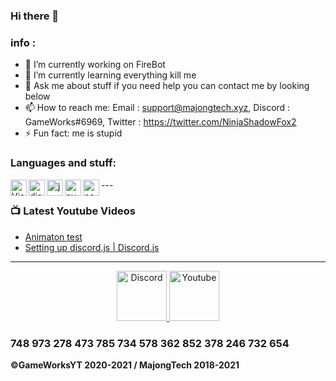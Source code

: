 ### Hi there 👋

### info :
- 🔭 I’m currently working on FireBot <br>
- 🌱 I’m currently learning everything kill me <br>
- 💬 Ask me about stuff if you need help you can contact me by looking below <br>
- 📫 How to reach me: Email : support@majongtech.xyz, Discord : GameWorks#6969, Twitter : https://twitter.com/NinjaShadowFox2 <br>
- ⚡ Fun fact: me is stupid <br>

### Languages and stuff:

<img align="left" alt="Visual Studio Code" width="26px" src="https://i.imgur.com/LwSdAlE.png" />
<img align="left" alt="discord.js" width="26px" src="https://i.imgur.com/SI1DZf3.png" />
<img align="left" alt="js" width="26px" src="https://i.imgur.com/3u1wzwE.png" />
<img align="left" alt="py" width="26px" src="https://i.imgur.com/4pIzF9V.png" />
<img align="left" alt="node.js" width="26px" src="https://i.imgur.com/tYLFZBh.png" /> 
---

### 📺 Latest Youtube Videos

<!-- YOUTUBE:START -->
- [Animaton test](https://www.youtube.com/watch?v=zUQzMEaMxns)
- [Setting up discord.js | Discord.js](https://www.youtube.com/watch?v=CirJOhLrhRY&t=735s)
<!-- YOUTUBE:END -->

---

<!-- <details>
<summary><a align ="right">🔎 Statistics </a></summary>

<a>
  <img align="center" src="https://riday-ghstats.vercel.app/api/top-langs/?username=reconlx&theme=tokyonight&layout=compact" />
</a>
<a href="https://github.com/anuraghazra/convoychat">
  <img align="center" src="https://github-readme-stats.vercel.app/api?username=reconlx&show_icons=true&theme=onedark" />
</a>
</details> -->

<p align="center">
<a href="https://discord.gg/9uGJ8T37jy">
    <img src="https://user-images.githubusercontent.com/59381835/92191514-d649ad80-ee18-11ea-9bc4-e95c7a122a99.png" alt="Discord" width="80"/>
  </a>
<a href="https://www.youtube.com/channel/UCL2f-K1nOq0lKG0nu3OJ6Dw">
    <img src="https://user-images.githubusercontent.com/59381835/92191346-676c5480-ee18-11ea-8240-e416eb1a5b5d.png" alt="Youtube" width="80"/>
  </a>
</p>

### 748 973 278 473 785 734 578 362 852 378 246 732 654


**©GameWorksYT 2020-2021 / MajongTech 2018-2021**
